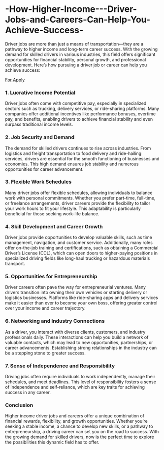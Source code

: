 # -How-Higher-Income---Driver-Jobs-and-Careers-Can-Help-You-Achieve-Success-
Driver jobs are more than just a means of transportation—they are a pathway to higher income and long-term career success. With the growing demand for skilled drivers in various industries, this field offers significant opportunities for financial stability, personal growth, and professional development. Here’s how pursuing a driver job or career can help you achieve success:

[For Apply](https://www.gn3atrk.com/2B8S732P/379KNFFT/?sub1=hasib)

### 1. **Lucrative Income Potential**
Driver jobs often come with competitive pay, especially in specialized sectors such as trucking, delivery services, or ride-sharing platforms. Many companies offer additional incentives like performance bonuses, overtime pay, and benefits, enabling drivers to achieve financial stability and even surpass traditional income levels.

### 2. **Job Security and Demand**
The demand for skilled drivers continues to rise across industries. From logistics and freight transportation to food delivery and ride-hailing services, drivers are essential for the smooth functioning of businesses and economies. This high demand ensures job stability and numerous opportunities for career advancement.

### 3. **Flexible Work Schedules**
Many driver jobs offer flexible schedules, allowing individuals to balance work with personal commitments. Whether you prefer part-time, full-time, or freelance arrangements, driver careers provide the flexibility to tailor your work hours to fit your lifestyle. This adaptability is particularly beneficial for those seeking work-life balance.

### 4. **Skill Development and Career Growth**
Driver jobs provide opportunities to develop valuable skills, such as time management, navigation, and customer service. Additionally, many roles offer on-the-job training and certifications, such as obtaining a Commercial Driver’s License (CDL), which can open doors to higher-paying positions in specialized driving fields like long-haul trucking or hazardous materials transport.

### 5. **Opportunities for Entrepreneurship**
Driver careers often pave the way for entrepreneurial ventures. Many drivers transition into owning their own vehicles or starting delivery or logistics businesses. Platforms like ride-sharing apps and delivery services make it easier than ever to become your own boss, offering greater control over your income and career trajectory.

### 6. **Networking and Industry Connections**
As a driver, you interact with diverse clients, customers, and industry professionals daily. These interactions can help you build a network of valuable contacts, which may lead to new opportunities, partnerships, or career advancements. Establishing strong relationships in the industry can be a stepping stone to greater success.

### 7. **Sense of Independence and Responsibility**
Driving jobs often require individuals to work independently, manage their schedules, and meet deadlines. This level of responsibility fosters a sense of independence and self-reliance, which are key traits for achieving success in any career.

### Conclusion
Higher income driver jobs and careers offer a unique combination of financial rewards, flexibility, and growth opportunities. Whether you’re seeking a stable income, a chance to develop new skills, or a pathway to entrepreneurship, a driving career can set you on the road to success. With the growing demand for skilled drivers, now is the perfect time to explore the possibilities this dynamic field has to offer.
